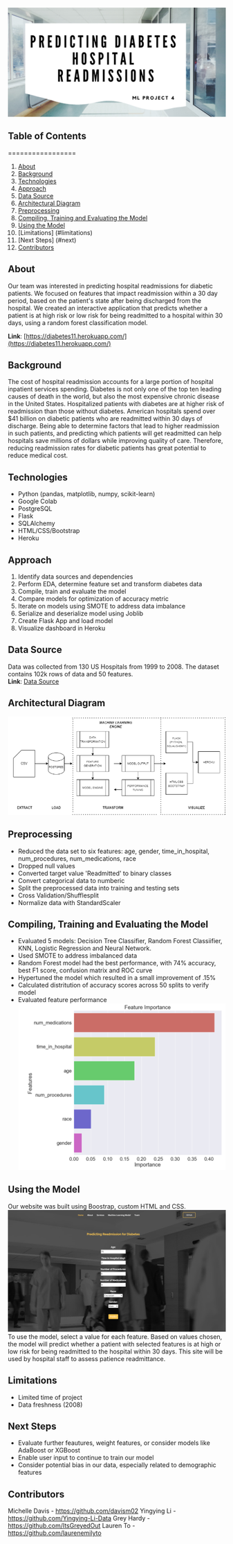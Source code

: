 ![header](static/images/github_header.png)

## Table of Contents
   =================

  1. [About](#about)
  2. [Background](#background)
  3. [Technologies](#technologies)
  4. [Approach](#approach)
  5. [Data Source](#data)
  6. [Architectural Diagram](#architectural)
  7. [Preprocessing](#preprocessing)
  8. [Compiling, Training and Evaluating the Model](#compiling)
  9. [Using the Model](#using)
  10. [Limitations] (#limitations)
  11. [Next Steps] (#next)
  12. [Contributors](#contributors)

## About
Our team was interested in predicting hospital readmissions for diabetic patients. We focused on features that impact readmission within a 30 day period, based on the patient's state after being discharged from the hospital. We created an interactive application that predicts whether a patient is at high risk or low risk for being readmitted to a hospital within 30 days, using a random forest classification model.  

**Link**: [https://diabetes11.herokuapp.com/](https://diabetes11.herokuapp.com/)

## Background 
The cost of hospital readmission accounts for a large portion of hospital inpatient services spending. Diabetes is not only one of the top ten leading causes of death in the world, but also the most expensive chronic disease in the United States. Hospitalized patients with diabetes are at higher risk of readmission than those without diabetes. American hospitals spend over $41 billion on diabetic patients who are readmitted within 30 days of discharge. Being able to determine factors that lead to higher readmission in such patients, and predicting which patients will get readmitted can help hospitals save millions of dollars while improving quality of care. Therefore, reducing readmission rates for diabetic patients has great potential to reduce medical cost. 

## Technologies 
- Python (pandas, matplotlib, numpy, scikit-learn)
- Google Colab
- PostgreSQL
- Flask
- SQLAlchemy
- HTML/CSS/Bootstrap
- Heroku 

## Approach
1. Identify data sources and dependencies
2. Perform EDA, determine feature set and transform diabetes data
3. Compile, train and evaluate the model
4. Compare models for optimization of accuracy metric
5. Iterate on models using SMOTE to address data imbalance
5. Serialize and deserialize model using Joblib
6. Create Flask App and load model
7. Visualize dashboard in Heroku

## Data Source
Data was collected from 130 US Hospitals from 1999 to 2008. The dataset contains 102k rows of data and 50 features. <br>
**Link**: [Data Source](https://www.kaggle.com/iabhishekofficial/prediction-on-hospital-readmission/data) 


## Architectural Diagram
![header](static/images/ml_architecture.png)

## Preprocessing 
- Reduced the data set to six features: age, gender, time_in_hospital, num_procedures, num_medications, race
- Dropped null values
- Converted target value 'Readmitted' to binary classes
- Convert categorical data to numberic 
- Split the preprocessed data into training and testing sets
- Cross Validation/Shufflesplit
- Normalize data with StandardScaler

## Compiling, Training and Evaluating the Model
- Evaluated 5 models: Decision Tree Classifier, Random Forest Classiifier, KNN, Logistic Regression and Neural Network.  
- Used SMOTE to address imbalanced data 
- Random Forest model had the best performance, with 74% accuracy, best F1 score, confusion matrix and ROC curve
- Hypertuned the model which resulted in a small improvement of .15%
- Calculated distritution of accuracy scores across 50 splits to verify model
- Evaluated feature performance
![features](static/images/feature_importance.png)

## Using the Model
Our website was built using Boostrap, custom HTML and CSS. <br>
![website](static/images/website.png) <br>
To use the model, select a value for each feature. Based on values chosen, the model will predict whether a patient with selected features is at high or low risk for being readmitted to the hospital within 30 days. This site will be used by hospital staff to assess patience readmittance.

## Limitations 
- Limited time of project
- Data freshness (2008)

## Next Steps
- Evaluate further feautures, weight features, or consider models like AdaBoost or XGBoost
- Enable user input to continue to train our model  
- Consider potential bias in our data, especially related to demographic features

## Contributors
Michelle Davis -  https://github.com/davism02
Yingying Li - https://github.com/Yingying-Li-Data
Grey Hardy -  https://github.com/ItsGreyedOut
Lauren To -  https://github.com/laurenemilyto





